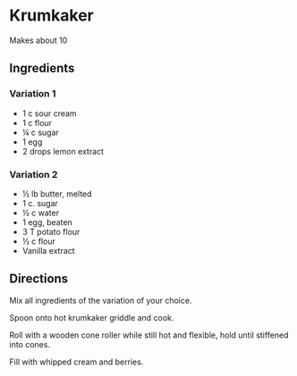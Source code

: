 # Krumkaker
Makes about 10

## Ingredients

### Variation 1
* 1 c sour cream
* 1 c flour
* ¼ c sugar
* 1 egg
* 2 drops lemon extract

### Variation 2
* ½ lb butter, melted
* 1 c. sugar
* ½ c water
* 1 egg, beaten
* 3 T potato flour
* ½ c flour
* Vanilla extract

## Directions
Mix all ingredients of the variation of your choice.

Spoon onto hot krumkaker griddle and cook.

Roll with a wooden cone roller while still hot and flexible, hold until stiffened into cones.

Fill with whipped cream and berries.
